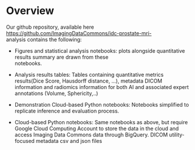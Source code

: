 # Overview

Our github repository, available here https://github.com/ImagingDataCommons/idc-prostate-mri-  
analysis contains the following:  

 - Figures and statistical analysis notebooks: plots
   alongside quantitative results summary are drawn from these   
   notebooks.   
   
  -  Analysis results tables: Tables containing quantitative metrics
   results(Dice Score, Hausdorff distance, ...), metadata DICOM
   information and radiomics information for both AI and associated
   expert annotations (Volume, Sphericity,..)      
   
  -   Demonstration Cloud-based Python notebooks: Notebooks simplified to
   replicate inference and evaluation process.   
   
   -  Cloud-based Python notebooks: Same notebooks as above, but require
   Google Cloud Computing Account to store the data in the cloud
   and access Imaging Data Commons data through BigQuery. DICOM
   utility-focused metadata csv and json files
